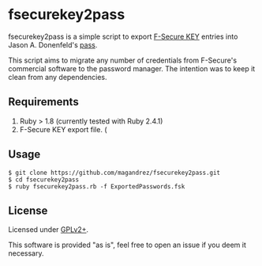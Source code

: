 # fsecurekey2pass

fsecurekey2pass is a simple script to export [F-Secure KEY](https://www.f-secure.com/en/web/home_global/key) entries into Jason A. Donenfeld's [pass](https://www.passwordstore.org/).

This script aims to migrate any number of credentials from F-Secure's commercial software to the password manager. The intention was to keep it clean from any dependencies.



## Requirements

1. Ruby > 1.8 (currently tested with Ruby 2.4.1)
2. F-Secure KEY export file. (

## Usage

```
$ git clone https://github.com/magandrez/fsecurekey2pass.git
$ cd fsecurekey2pass
$ ruby fsecurekey2pass.rb -f ExportedPasswords.fsk
```

## License

Licensed under [GPLv2+](https://www.gnu.org/licenses/gpl-2.0.html).

This software is provided "as is", feel free to open an issue if you deem it necessary.
